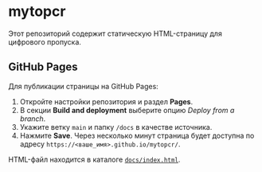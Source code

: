 # mytopcr

Этот репозиторий содержит статическую HTML-страницу для цифрового пропуска.

## GitHub Pages

Для публикации страницы на GitHub Pages:

1. Откройте настройки репозитория и раздел **Pages**.
2. В секции **Build and deployment** выберите опцию *Deploy from a branch*.
3. Укажите ветку `main` и папку `/docs` в качестве источника.
4. Нажмите **Save**. Через несколько минут страница будет доступна по адресу `https://<ваше_имя>.github.io/mytopcr/`.

HTML-файл находится в каталоге [`docs/index.html`](docs/index.html).
